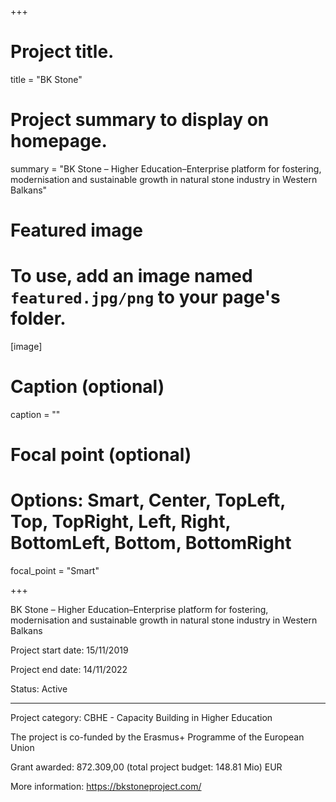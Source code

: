 +++

# Project title.
title = "BK Stone"

# Project summary to display on homepage.
summary = "BK Stone – Higher Education–Enterprise platform for fostering, modernisation and sustainable growth in natural stone industry in Western Balkans"

# Featured image
# To use, add an image named `featured.jpg/png` to your page's folder. 
[image]
  # Caption (optional)
  caption = ""

  # Focal point (optional)
  # Options: Smart, Center, TopLeft, Top, TopRight, Left, Right, BottomLeft, Bottom, BottomRight
  focal_point = "Smart"

+++

BK Stone – Higher Education–Enterprise platform for fostering, modernisation and sustainable growth in natural stone industry in Western Balkans

Project start date: 15/11/2019

Project end date: 14/11/2022

Status: Active

---

Project category: CBHE - Capacity Building in Higher Education

The project is co-funded by the Erasmus+ Programme of the European Union

Grant awarded: 872.309,00 (total project budget: 148.81 Mio) EUR

More information: https://bkstoneproject.com/
